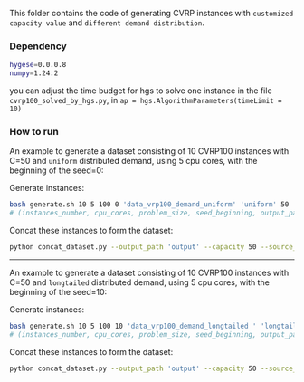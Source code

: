 

This folder contains the code of generating CVRP instances with `customized capacity value` and `different demand distribution`.

### Dependency
```bash
hygese=0.0.0.8
numpy=1.24.2
```

you can adjust the time budget for hgs to solve one instance in the file `cvrp100_solved_by_hgs.py`, 
in  `ap = hgs.AlgorithmParameters(timeLimit = 10)` 


### How to run
An example to generate a dataset consisting of 10 CVRP100 instances with C=50 and `uniform` distributed demand, 
using 5 cpu cores, with the beginning of the seed=0:


Generate instances:
```bash
bash generate.sh 10 5 100 0 'data_vrp100_demand_uniform' 'uniform' 50 
# (instances_number, cpu_cores, problem_size, seed_beginning, output_path, demand_distribution, capacity)
```
Concat these instances to form the dataset:
```bash
python concat_dataset.py --output_path 'output' --capacity 50 --source_instance_path 'data_vrp100_demand_uniform' --demand_distribution 'uniform' 
```
---
An example to generate a dataset consisting of 10 CVRP100 instances with C=50 and `longtailed` distributed demand, 
using 5 cpu cores, with the beginning of the seed=10:


Generate instances:
```bash
bash generate.sh 10 5 100 10 'data_vrp100_demand_longtailed ' 'longtailed' 50
# (instances_number, cpu_cores, problem_size, seed_beginning, output_path, demand_distribution, capacity)
```
Concat these instances to form the dataset:
```bash
python concat_dataset.py --output_path 'output' --capacity 50 --source_instance_path 'data_vrp100_demand_longtailed' --demand_distribution 'longtailed' 
```
